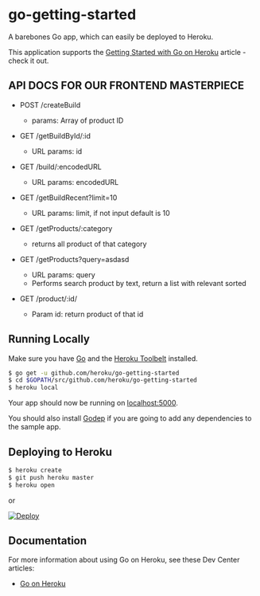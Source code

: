 
# go-getting-started

A barebones Go app, which can easily be deployed to Heroku.

This application supports the [Getting Started with Go on Heroku](https://devcenter.heroku.com/articles/getting-started-with-go) article - check it out.
## API DOCS FOR OUR FRONTEND MASTERPIECE

- POST /createBuild
  - params: Array of product ID
  
- GET /getBuildById/:id
  - URL params: id
  
- GET /build/:encodedURL
  - URL params: encodedURL
  
- GET /getBuildRecent?limit=10
  - URL params: limit, if not input default is 10

- GET /getProducts/:category
  - returns all product of that category

- GET /getProducts?query=asdasd
  - URL params: query
  - Performs search product by text, return a list with relevant sorted

- GET /product/:id/
  - Param id: return product of that id

## Running Locally

Make sure you have [Go](http://golang.org/doc/install) and the [Heroku Toolbelt](https://toolbelt.heroku.com/) installed.

```sh
$ go get -u github.com/heroku/go-getting-started
$ cd $GOPATH/src/github.com/heroku/go-getting-started
$ heroku local
```

Your app should now be running on [localhost:5000](http://localhost:5000/).

You should also install [Godep](https://github.com/tools/godep) if you are going to add any dependencies to the sample app.

## Deploying to Heroku

```sh
$ heroku create
$ git push heroku master
$ heroku open
```

or

[![Deploy](https://www.herokucdn.com/deploy/button.png)](https://heroku.com/deploy)


## Documentation

For more information about using Go on Heroku, see these Dev Center articles:

- [Go on Heroku](https://devcenter.heroku.com/categories/go)
